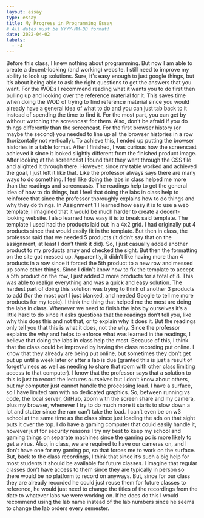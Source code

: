 ```yaml
---
layout: essay
type: essay
title: My Progress in Programming Essay
# All dates must be YYYY-MM-DD format!
date: 2022-04-02
labels:
  - E4
---
```


Before this class, I knew nothing about programming. But now I am able to create a decent-looking (and working) website. I still need to improve my ability to look up solutions. Sure, it's easy enough to just google things, but it’s about being able to ask the right questions to get the answers that you want. For the WODs I recommend reading what it wants you to do first then pulling up and looking over the reference material for it. This saves time when doing the WOD of trying to find reference material since you would already have a general idea of what to do and you can just tab back to it instead of spending the time to find it. For the most part, you can get by without watching the screencast for them. Also, don't be afraid if you do things differently than the screencast. For the first browser history (or maybe the second) you needed to line up all the browser histories in a row (horizontally not vertically). To achieve this, I ended up putting the browser histories in a table format. After I finished, I was curious how the screencast achieved it since it looked slightly different from the finished product image. After looking at the screencast I found that they went through the CSS file and alighted it through there. However, since my table worked and achieved the goal, I just left it like that. Like the professor always says there are many ways to do something. I feel like doing the labs in class helped me more than the readings and screencasts. The readings help to get the general idea of how to do things, but I feel that doing the labs in class help to reinforce that since the professor thoroughly explains how to do things and why they do things. In Assignment 1 I learned how easy it is to use a web template, I imagined that it would be much harder to create a decent-looking website. I also learned how easy it is to break said template. The template I used had the products laid out in a 4x2 grid. I had originally put 4 products since that would easily fit in the template. But then in class, the professor said that we needed 5 products (it didn’t say that on the assignment, at least I don’t think it did). So, I just casually added another product to my products array and checked the sight. But then the formatting on the site got messed up. Apparently, it didn’t like having more than 4 products in a row since it forced the 5th product to a new row and messed up some other things. Since I didn’t know how to fix the template to accept a 5th product on the row, I just added 3 more products for a total of 8. This was able to realign everything and was a quick and easy solution. The hardest part of doing this solution was trying to think of another 3 products to add (for the most part I just blanked, and needed Google to tell me more products for my topic). I think the thing that helped me the most are doing the labs in class. Whenever we need to finish the labs by ourselves it’s a little hard to do since it asks questions that the readings don’t tell you, like why this does this and not that, or to explain why it does it. But the readings only tell you that this is what it does, not the why. Since the professor explains the why and helps to enforce what was learned in the readings, I believe that doing the labs in class help the most. Because of this, I think that the class could be improved by having the class recording put online. I know that they already are being put online, but sometimes they don’t get put up until a week later or after a lab is due (granted this is just a result of forgetfulness as well as needing to share that room with other class limiting access to that computer). I know that the professor says that a solution to this is just to record the lectures ourselves but I don’t know about others, but my computer just cannot handle the processing load. I have a surface, so I have limited ram with no dedicated graphics. So, between running vs code, the local server, GitHub, zoom with the screen share and my camera, plus my browser, whenever I try to do much more it starts to slow down a lot and stutter since the ram can’t take the load. I can’t even be on w3 school at the same time as the class since just loading the ads on that sight puts it over the top. I do have a gaming computer that could easily handle it, however just for security reasons I try my best to keep my school and gaming things on separate machines since the gaming pc is more likely to get a virus. Also, in class, we are required to have our cameras on, and I don’t have one for my gaming pc, so that forces me to work on the surface. But, back to the class recordings, I think that since it’s such a big help for most students it should be available for future classes. I imagine that regular classes don’t have access to them since they are typically in person so there would be no platform to record on anyways. But, since for our class they are already recorded he could just reuse them for future classes to reference, he would just need to change the titles of the recordings from the date to whatever labs we were working on. If he does do this I would recommend using the lab name instead of the lab numbers since he seems to change the lab orders every semester.
